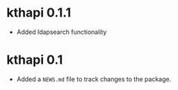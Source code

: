 # kthapi 0.1.1

* Added ldapsearch functionality

# kthapi 0.1

* Added a `NEWS.md` file to track changes to the package.
